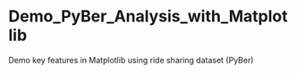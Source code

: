 # Demo_PyBer_Analysis_with_Matplotlib
Demo key features in Matplotlib using ride sharing dataset (PyBer)

